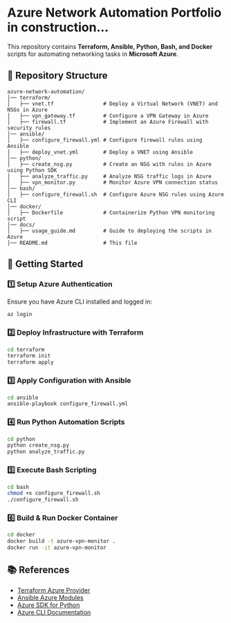 # Azure Network Automation Portfolio in construction...

This repository contains **Terraform, Ansible, Python, Bash, and Docker** scripts for automating networking tasks in **Microsoft Azure**.

## 📂 Repository Structure

```
azure-network-automation/
│── terraform/
│   ├── vnet.tf                # Deploy a Virtual Network (VNET) and NSGs in Azure
│   ├── vpn_gateway.tf         # Configure a VPN Gateway in Azure
│   ├── firewall.tf            # Implement an Azure Firewall with security rules
│── ansible/
│   ├── configure_firewall.yml # Configure firewall rules using Ansible
│   ├── deploy_vnet.yml        # Deploy a VNET using Ansible
│── python/
│   ├── create_nsg.py          # Create an NSG with rules in Azure using Python SDK
│   ├── analyze_traffic.py     # Analyze NSG traffic logs in Azure
│   ├── vpn_monitor.py         # Monitor Azure VPN connection status
│── bash/
│   ├── configure_firewall.sh  # Configure Azure NSG rules using Azure CLI
│── docker/
│   ├── Dockerfile             # Containerize Python VPN monitoring script
│── docs/
│   ├── usage_guide.md         # Guide to deploying the scripts in Azure
│── README.md                  # This file
```

## 🚀 Getting Started

### 1️⃣ **Setup Azure Authentication**  
Ensure you have Azure CLI installed and logged in:  
```sh
az login
```

### 2️⃣ **Deploy Infrastructure with Terraform**  
```sh
cd terraform
terraform init
terraform apply
```

### 3️⃣ **Apply Configuration with Ansible**  
```sh
cd ansible
ansible-playbook configure_firewall.yml
```

### 4️⃣ **Run Python Automation Scripts**  
```sh
cd python
python create_nsg.py
python analyze_traffic.py
```

### 5️⃣ **Execute Bash Scripting**  
```sh
cd bash
chmod +x configure_firewall.sh
./configure_firewall.sh
```

### 6️⃣ **Build & Run Docker Container**  
```sh
cd docker
docker build -t azure-vpn-monitor .
docker run -it azure-vpn-monitor
```

## 📚 References  
- [Terraform Azure Provider](https://registry.terraform.io/providers/hashicorp/azurerm/latest/docs)  
- [Ansible Azure Modules](https://docs.ansible.com/ansible/latest/collections/azure/azcollection/index.html)  
- [Azure SDK for Python](https://docs.microsoft.com/en-us/python/api/overview/azure/)  
- [Azure CLI Documentation](https://learn.microsoft.com/en-us/cli/azure/)  
